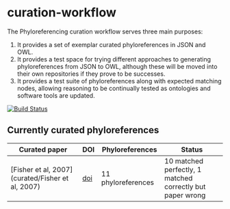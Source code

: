 # curation-workflow
The Phyloreferencing curation workflow serves three main purposes:

1. It provides a set of exemplar curated phyloreferences in JSON and OWL.
2. It provides a test space for trying different approaches to generating phyloreferences from JSON to OWL, although these will be moved into their own repositories if they prove to be successes.
3. It provides a test suite of phyloreferences along with expected matching nodes, allowing reasoning to be continually tested as ontologies and software tools are updated.

[![Build Status](https://travis-ci.org/gaurav/curation-workflow.svg?branch=master)](https://travis-ci.org/gaurav/curation-workflow)

## Currently curated phyloreferences

| Curated paper | DOI | Phyloreferences | Status |
|---------------|-----|-----------------|--------|
| [Fisher et al, 2007](curated/Fisher et al, 2007) | [doi](https://doi.org/10.1639/0007-2745%282007%29110%5B46%3APOTCWA%5D2.0.CO%3B2#https://doi.org/10.1639/0007-2745%282007%29110%5B46%3APOTCWA%5D2.0.CO%3B2) | 11 phyloreferences | 10 matched perfectly, 1 matched correctly but paper wrong | 
